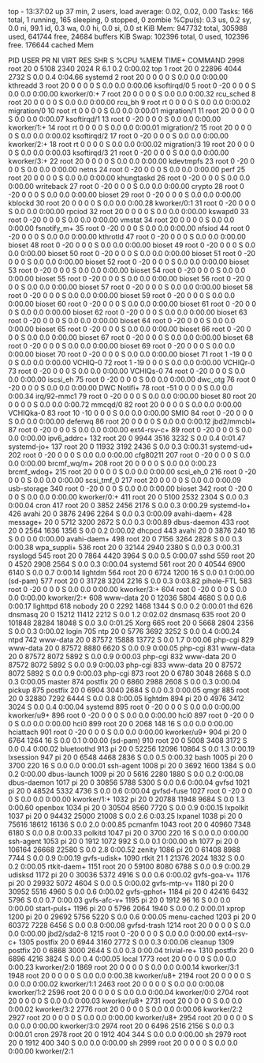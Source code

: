 top - 13:37:02 up 37 min,  2 users,  load average: 0.02, 0.02, 0.00
Tasks: 166 total,   1 running, 165 sleeping,   0 stopped,   0 zombie
%Cpu(s):  0.3 us,  0.2 sy,  0.0 ni, 99.1 id,  0.3 wa,  0.0 hi,  0.0 si,  0.0 st
KiB Mem:    947732 total,   305988 used,   641744 free,    24684 buffers
KiB Swap:   102396 total,        0 used,   102396 free.   176644 cached Mem

  PID USER      PR  NI    VIRT    RES    SHR S  %CPU %MEM     TIME+ COMMAND
 2998 root      20   0    5108   2340   2024 R   6.1  0.2   0:00.02 top
    1 root      20   0   22896   4044   2732 S   0.0  0.4   0:04.66 systemd
    2 root      20   0       0      0      0 S   0.0  0.0   0:00.00 kthreadd
    3 root      20   0       0      0      0 S   0.0  0.0   0:00.06 ksoftirqd/0
    5 root       0 -20       0      0      0 S   0.0  0.0   0:00.00 kworker/0:+
    7 root      20   0       0      0      0 S   0.0  0.0   0:00.32 rcu_sched
    8 root      20   0       0      0      0 S   0.0  0.0   0:00.00 rcu_bh
    9 root      rt   0       0      0      0 S   0.0  0.0   0:00.02 migration/0
   10 root      rt   0       0      0      0 S   0.0  0.0   0:00.01 migration/1
   11 root      20   0       0      0      0 S   0.0  0.0   0:00.07 ksoftirqd/1
   13 root       0 -20       0      0      0 S   0.0  0.0   0:00.00 kworker/1:+
   14 root      rt   0       0      0      0 S   0.0  0.0   0:00.01 migration/2
   15 root      20   0       0      0      0 S   0.0  0.0   0:00.02 ksoftirqd/2
   17 root       0 -20       0      0      0 S   0.0  0.0   0:00.00 kworker/2:+
   18 root      rt   0       0      0      0 S   0.0  0.0   0:00.02 migration/3
   19 root      20   0       0      0      0 S   0.0  0.0   0:00.03 ksoftirqd/3
   21 root       0 -20       0      0      0 S   0.0  0.0   0:00.00 kworker/3:+
   22 root      20   0       0      0      0 S   0.0  0.0   0:00.00 kdevtmpfs
   23 root       0 -20       0      0      0 S   0.0  0.0   0:00.00 netns
   24 root       0 -20       0      0      0 S   0.0  0.0   0:00.00 perf
   25 root      20   0       0      0      0 S   0.0  0.0   0:00.00 khungtaskd
   26 root       0 -20       0      0      0 S   0.0  0.0   0:00.00 writeback
   27 root       0 -20       0      0      0 S   0.0  0.0   0:00.00 crypto
   28 root       0 -20       0      0      0 S   0.0  0.0   0:00.00 bioset
   29 root       0 -20       0      0      0 S   0.0  0.0   0:00.00 kblockd
   30 root      20   0       0      0      0 S   0.0  0.0   0:00.28 kworker/0:1
   31 root       0 -20       0      0      0 S   0.0  0.0   0:00.00 rpciod
   32 root      20   0       0      0      0 S   0.0  0.0   0:00.00 kswapd0
   33 root       0 -20       0      0      0 S   0.0  0.0   0:00.00 vmstat
   34 root      20   0       0      0      0 S   0.0  0.0   0:00.00 fsnotify_m+
   35 root       0 -20       0      0      0 S   0.0  0.0   0:00.00 nfsiod
   44 root       0 -20       0      0      0 S   0.0  0.0   0:00.00 kthrotld
   47 root       0 -20       0      0      0 S   0.0  0.0   0:00.00 bioset
   48 root       0 -20       0      0      0 S   0.0  0.0   0:00.00 bioset
   49 root       0 -20       0      0      0 S   0.0  0.0   0:00.00 bioset
   50 root       0 -20       0      0      0 S   0.0  0.0   0:00.00 bioset
   51 root       0 -20       0      0      0 S   0.0  0.0   0:00.00 bioset
   52 root       0 -20       0      0      0 S   0.0  0.0   0:00.00 bioset
   53 root       0 -20       0      0      0 S   0.0  0.0   0:00.00 bioset
   54 root       0 -20       0      0      0 S   0.0  0.0   0:00.00 bioset
   55 root       0 -20       0      0      0 S   0.0  0.0   0:00.00 bioset
   56 root       0 -20       0      0      0 S   0.0  0.0   0:00.00 bioset
   57 root       0 -20       0      0      0 S   0.0  0.0   0:00.00 bioset
   58 root       0 -20       0      0      0 S   0.0  0.0   0:00.00 bioset
   59 root       0 -20       0      0      0 S   0.0  0.0   0:00.00 bioset
   60 root       0 -20       0      0      0 S   0.0  0.0   0:00.00 bioset
   61 root       0 -20       0      0      0 S   0.0  0.0   0:00.00 bioset
   62 root       0 -20       0      0      0 S   0.0  0.0   0:00.00 bioset
   63 root       0 -20       0      0      0 S   0.0  0.0   0:00.00 bioset
   64 root       0 -20       0      0      0 S   0.0  0.0   0:00.00 bioset
   65 root       0 -20       0      0      0 S   0.0  0.0   0:00.00 bioset
   66 root       0 -20       0      0      0 S   0.0  0.0   0:00.00 bioset
   67 root       0 -20       0      0      0 S   0.0  0.0   0:00.00 bioset
   68 root       0 -20       0      0      0 S   0.0  0.0   0:00.00 bioset
   69 root       0 -20       0      0      0 S   0.0  0.0   0:00.00 bioset
   70 root       0 -20       0      0      0 S   0.0  0.0   0:00.00 bioset
   71 root       1 -19       0      0      0 S   0.0  0.0   0:00.00 VCHIQ-0
   72 root       1 -19       0      0      0 S   0.0  0.0   0:00.00 VCHIQr-0
   73 root       0 -20       0      0      0 S   0.0  0.0   0:00.00 VCHIQs-0
   74 root       0 -20       0      0      0 S   0.0  0.0   0:00.00 iscsi_eh
   75 root       0 -20       0      0      0 S   0.0  0.0   0:00.00 dwc_otg
   76 root       0 -20       0      0      0 S   0.0  0.0   0:00.00 DWC Notifi+
   78 root     -51   0       0      0      0 S   0.0  0.0   0:00.34 irq/92-mmc1
   79 root       0 -20       0      0      0 S   0.0  0.0   0:00.00 bioset
   80 root      20   0       0      0      0 S   0.0  0.0   0:00.72 mmcqd/0
   82 root      20   0       0      0      0 S   0.0  0.0   0:00.00 VCHIQka-0
   83 root      10 -10       0      0      0 S   0.0  0.0   0:00.00 SMIO
   84 root       0 -20       0      0      0 S   0.0  0.0   0:00.00 deferwq
   86 root      20   0       0      0      0 S   0.0  0.0   0:00.12 jbd2/mmcbl+
   87 root       0 -20       0      0      0 S   0.0  0.0   0:00.00 ext4-rsv-c+
   89 root       0 -20       0      0      0 S   0.0  0.0   0:00.00 ipv6_addrc+
  132 root      20   0    9944   3516   3232 S   0.0  0.4   0:01.47 systemd-jo+
  137 root      20   0   11932   3192   2436 S   0.0  0.3   0:00.31 systemd-ud+
  202 root       0 -20       0      0      0 S   0.0  0.0   0:00.00 cfg80211
  207 root       0 -20       0      0      0 S   0.0  0.0   0:00.00 brcmf_wq/m+
  208 root      20   0       0      0      0 S   0.0  0.0   0:00.23 brcmf_wdog+
  215 root      20   0       0      0      0 S   0.0  0.0   0:00.00 scsi_eh_0
  216 root       0 -20       0      0      0 S   0.0  0.0   0:00.00 scsi_tmf_0
  217 root      20   0       0      0      0 S   0.0  0.0   0:00.09 usb-storage
  340 root       0 -20       0      0      0 S   0.0  0.0   0:00.00 bioset
  342 root       0 -20       0      0      0 S   0.0  0.0   0:00.00 kworker/0:+
  411 root      20   0    5100   2532   2304 S   0.0  0.3   0:00.04 cron
  417 root      20   0    3852   2456   2176 S   0.0  0.3   0:00.29 systemd-lo+
  426 avahi     20   0    3876   2496   2264 S   0.0  0.3   0:00.09 avahi-daem+
  428 message+  20   0    5712   3200   2672 S   0.0  0.3   0:00.89 dbus-daemon
  433 root      20   0    2564   1636   1356 S   0.0  0.2   0:00.02 dhcpcd
  443 avahi     20   0    3876    240     16 S   0.0  0.0   0:00.00 avahi-daem+
  498 root      20   0    7156   3264   2828 S   0.0  0.3   0:00.38 wpa_suppli+
  536 root      20   0   32144   2940   2380 S   0.0  0.3   0:00.31 rsyslogd
  545 root      20   0    7864   4420   3964 S   0.0  0.5   0:00.07 sshd
  559 root      20   0    4520   2908   2564 S   0.0  0.3   0:00.04 systemd
  561 root      20   0   40544   6900   6140 S   0.0  0.7   0:00.14 lightdm
  564 root      20   0    6724   1200     16 S   0.0  0.1   0:00.00 (sd-pam)
  577 root      20   0   31728   3204   2216 S   0.0  0.3   0:03.82 pihole-FTL
  583 root       0 -20       0      0      0 S   0.0  0.0   0:00.00 kworker/3:+
  604 root       0 -20       0      0      0 S   0.0  0.0   0:00.00 kworker/2:+
  608 www-data  20   0   12036   5804   4680 S   0.0  0.6   0:00.17 lighttpd
  618 nobody    20   0    2292   1468   1344 S   0.0  0.2   0:00.01 thd
  626 dnsmasq   20   0   15212  11412   2212 S   0.0  1.2   0:02.02 dnsmasq
  635 root      20   0  101848  28284  18048 S   0.0  3.0   0:01.25 Xorg
  665 root      20   0    5668   2804   2356 S   0.0  0.3   0:00.02 login
  705 ntp       20   0    5776   3692   3252 S   0.0  0.4   0:00.24 ntpd
  742 www-data  20   0   87572  15888  13772 S   0.0  1.7   0:00.06 php-cgi
  829 www-data  20   0   87572   8880   6620 S   0.0  0.9   0:00.05 php-cgi
  831 www-data  20   0   87572   8072   5892 S   0.0  0.9   0:00.03 php-cgi
  832 www-data  20   0   87572   8072   5892 S   0.0  0.9   0:00.03 php-cgi
  833 www-data  20   0   87572   8072   5892 S   0.0  0.9   0:00.03 php-cgi
  873 root      20   0    6780   3048   2668 S   0.0  0.3   0:00.05 master
  874 postfix   20   0    6860   2988   2608 S   0.0  0.3   0:00.04 pickup
  875 postfix   20   0    6904   3040   2684 S   0.0  0.3   0:00.05 qmgr
  885 root      20   0   32880   7292   6444 S   0.0  0.8   0:00.05 lightdm
  894 pi        20   0    4976   3412   3024 S   0.0  0.4   0:00.04 systemd
  895 root       0 -20       0      0      0 S   0.0  0.0   0:00.00 kworker/u9+
  896 root       0 -20       0      0      0 S   0.0  0.0   0:00.00 hci0
  897 root       0 -20       0      0      0 S   0.0  0.0   0:00.00 hci0
  899 root      20   0    2068    148     16 S   0.0  0.0   0:00.00 hciattach
  901 root       0 -20       0      0      0 S   0.0  0.0   0:00.00 kworker/u9+
  904 pi        20   0    6764   1264     16 S   0.0  0.1   0:00.00 (sd-pam)
  910 root      20   0    5008   3408   3172 S   0.0  0.4   0:00.02 bluetoothd
  913 pi        20   0   52256  12096  10864 S   0.0  1.3   0:00.19 lxsession
  947 pi        20   0    6548   4468   2836 S   0.0  0.5   0:00.32 bash
 1005 pi        20   0    3700    220     16 S   0.0  0.0   0:00.01 ssh-agent
 1008 pi        20   0    3692   1600   1384 S   0.0  0.2   0:00.00 dbus-launch
 1009 pi        20   0    5616   2280   1880 S   0.0  0.2   0:00.08 dbus-daemon
 1017 pi        20   0   30856   5788   5300 S   0.0  0.6   0:00.04 gvfsd
 1021 pi        20   0   48524   5332   4736 S   0.0  0.6   0:00.04 gvfsd-fuse
 1027 root       0 -20       0      0      0 S   0.0  0.0   0:00.00 kworker/1:+
 1032 pi        20   0   20788  11948   9684 S   0.0  1.3   0:00.60 openbox
 1034 pi        20   0   30504   8560   7720 S   0.0  0.9   0:00.15 lxpolkit
 1037 pi        20   0   94432  25000  21008 S   0.0  2.6   0:03.25 lxpanel
 1038 pi        20   0   75616  18612  16136 S   0.0  2.0   0:00.85 pcmanfm
 1043 root      20   0   40960   7348   6180 S   0.0  0.8   0:00.33 polkitd
 1047 pi        20   0    3700    220     16 S   0.0  0.0   0:00.00 ssh-agent
 1053 pi        20   0    1912   1072    992 S   0.0  0.1   0:00.00 sh
 1077 pi        20   0  106164  26668  22580 S   0.0  2.8   0:00.52 zenity
 1086 pi        20   0   61408   8988   7744 S   0.0  0.9   0:00.19 gvfs-udisk+
 1090 rtkit     21   1   21376   2024   1832 S   0.0  0.2   0:00.05 rtkit-daem+
 1151 root      20   0   59100   8080   6788 S   0.0  0.9   0:00.29 udisksd
 1172 pi        20   0   30036   5372   4916 S   0.0  0.6   0:00.02 gvfs-goa-v+
 1176 pi        20   0   29932   5072   4604 S   0.0  0.5   0:00.02 gvfs-mtp-v+
 1180 pi        20   0   30952   5516   4960 S   0.0  0.6   0:00.02 gvfs-gphot+
 1184 pi        20   0   42416   6432   5796 S   0.0  0.7   0:00.03 gvfs-afc-v+
 1195 pi        20   0    1912     96     16 S   0.0  0.0   0:00.00 start-puls+
 1196 pi        20   0    5796   2064   1940 S   0.0  0.2   0:00.01 xprop
 1200 pi        20   0   29692   5756   5220 S   0.0  0.6   0:00.05 menu-cached
 1203 pi        20   0   60372   7228   6456 S   0.0  0.8   0:00.08 gvfsd-trash
 1214 root      20   0       0      0      0 S   0.0  0.0   0:00.00 jbd2/sda2-8
 1215 root       0 -20       0      0      0 S   0.0  0.0   0:00.00 ext4-rsv-c+
 1305 postfix   20   0    6944   3160   2772 S   0.0  0.3   0:00.06 cleanup
 1309 postfix   20   0    6868   3000   2644 S   0.0  0.3   0:00.04 trivial-re+
 1310 postfix   20   0    6896   4216   3824 S   0.0  0.4   0:00.05 local
 1773 root      20   0       0      0      0 S   0.0  0.0   0:00.23 kworker/2:0
 1869 root      20   0       0      0      0 S   0.0  0.0   0:00.14 kworker/3:1
 1948 root      20   0       0      0      0 S   0.0  0.0   0:00.38 kworker/u8+
 2194 root      20   0       0      0      0 S   0.0  0.0   0:00.02 kworker/1:1
 2463 root      20   0       0      0      0 S   0.0  0.0   0:00.08 kworker/1:2
 2596 root      20   0       0      0      0 S   0.0  0.0   0:00.04 kworker/0:0
 2704 root      20   0       0      0      0 S   0.0  0.0   0:00.03 kworker/u8+
 2731 root      20   0       0      0      0 S   0.0  0.0   0:00.02 kworker/3:2
 2776 root      20   0       0      0      0 S   0.0  0.0   0:00.06 kworker/2:2
 2927 root      20   0       0      0      0 S   0.0  0.0   0:00.00 kworker/u8+
 2954 root      20   0       0      0      0 S   0.0  0.0   0:00.00 kworker/3:0
 2974 root      20   0    6496   2516   2156 S   0.0  0.3   0:00.01 cron
 2978 root      20   0    1912    404    344 S   0.0  0.0   0:00.00 sh
 2979 root      20   0    1912    400    340 S   0.0  0.0   0:00.00 sh
 2999 root      20   0       0      0      0 S   0.0  0.0   0:00.00 kworker/2:1
